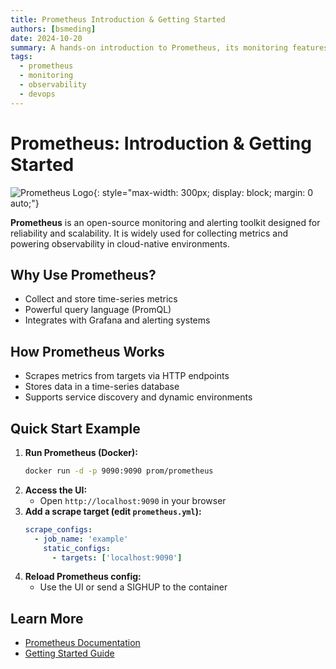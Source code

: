 ```yaml
---
title: Prometheus Introduction & Getting Started
authors: [bsmeding]
date: 2024-10-20
summary: A hands-on introduction to Prometheus, its monitoring features, and how to collect your first metrics.
tags:
  - prometheus
  - monitoring
  - observability
  - devops
---
```


# Prometheus: Introduction & Getting Started

![Prometheus Logo](https://prometheus.io/assets/prometheus_logo_grey.png){: style="max-width: 300px; display: block; margin: 0 auto;"}

**Prometheus** is an open-source monitoring and alerting toolkit designed for reliability and scalability. It is widely used for collecting metrics and powering observability in cloud-native environments.

<!-- more -->

## Why Use Prometheus?
- Collect and store time-series metrics
- Powerful query language (PromQL)
- Integrates with Grafana and alerting systems

## How Prometheus Works
- Scrapes metrics from targets via HTTP endpoints
- Stores data in a time-series database
- Supports service discovery and dynamic environments

## Quick Start Example
1. **Run Prometheus (Docker):**
   ```bash
   docker run -d -p 9090:9090 prom/prometheus
   ```
2. **Access the UI:**
   - Open `http://localhost:9090` in your browser
3. **Add a scrape target (edit `prometheus.yml`):**
   ```yaml
   scrape_configs:
     - job_name: 'example'
       static_configs:
         - targets: ['localhost:9090']
   ```
4. **Reload Prometheus config:**
   - Use the UI or send a SIGHUP to the container

## Learn More
- [Prometheus Documentation](https://prometheus.io/docs/)
- [Getting Started Guide](https://prometheus.io/docs/introduction/first_steps/) 